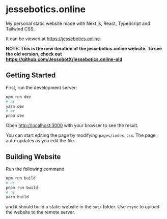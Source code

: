 # jessebotics.online

My personal static website made with Next.js, React,
TypeScript and Tailwind CSS.

It can be viewed at <https://jessebotics.online>.

**NOTE: This is the new iteration of the jessebotics.online
website. To see the old version, check out
<https://github.com/JessebotX/jessebotics.online-old>**

## Getting Started

First, run the development server:

```bash
npm run dev
# or
yarn dev
# or
pnpm dev
```

Open [http://localhost:3000](http://localhost:3000) with
your browser to see the result.

You can start editing the page by modifying
`pages/index.tsx`. The page auto-updates as you edit the
file.

## Building Website

Run the following command
```bash
npm run build
# or
pnpm run build
# or 
yarn build
```

and it should build a static website in the `out/` folder.
Use `rsync` to upload the website to the remote server.

